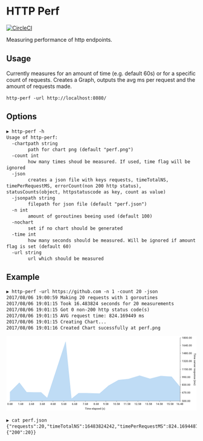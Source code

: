 # HTTP Perf

[![CircleCI](https://circleci.com/gh/sauercrowd/http-perf.svg?style=svg)](https://circleci.com/gh/sauercrowd/http-perf)

Measuring performance of http endpoints.

## Usage

Currently measures for an amount of time (e.g. default 60s) or for a specific count of requests.
Creates a Graph, outputs the avg ms per request and the amount of requests made.

```
http-perf -url http://localhost:8080/
```

## Options
```
▶ http-perf -h
Usage of http-perf:
  -chartpath string
        path for chart png (default "perf.png")
  -count int
        how many times shoud be measured. If used, time flag will be ignored
  -json
        creates a json file with keys requests, timeTotalNS, timePerRequestMS, errorCount(non 200 http status), statusCounts(object, httpstatuscode as key, count as value)
  -jsonpath string
        filepath for json file (default "perf.json")
  -n int
        amount of goroutines beeing used (default 100)
  -nochart
        set if no chart should be generated
  -time int
        how many seconds should be measured. Will be ignored if amount flag is set (default 60)
  -url string
        url which should be measured
```

## Example

```
▶ http-perf -url https://github.com -n 1 -count 20 -json
2017/08/06 19:00:59 Making 20 requests with 1 goroutines
2017/08/06 19:01:15 Took 16.483824 seconds for 20 measurements
2017/08/06 19:01:15 Got 0 non-200 http status code(s)
2017/08/06 19:01:15 AVG request time: 824.169449 ms
2017/08/06 19:01:15 Creating Chart...
2017/08/06 19:01:16 Created Chart sucessfully at perf.png
```

![](./perf_example.png)

```
▶ cat perf.json
{"requests":20,"timeTotalNS":16483824242,"timePerRequestMS":824.16944875,"errorCount":0,"statusCounts":{"200":20}}
```

